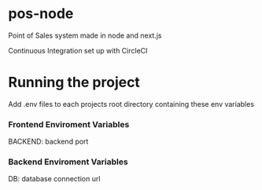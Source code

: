 # pos-node

Point of Sales system made in node and next.js

Continuous Integration set up with CircleCI

# Running the project

Add .env files to each projects root directory containing these env variables

### Frontend Enviroment Variables
BACKEND: backend port

### Backend Enviroment Variables
DB: database connection url

